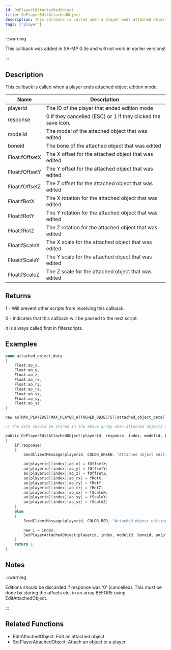 ```yaml
---
id: OnPlayerEditAttachedObject
title: OnPlayerEditAttachedObject
description: This callback is called when a player ends attached object edition mode.
tags: ["player"]
---
```


:::warning

This callback was added in SA-MP 0.3e and will not work in earlier versions!

:::

## Description

This callback is called when a player ends attached object edition mode.

| Name           | Description                                                   |
| -------------- | ------------------------------------------------------------- |
| playerid       | The ID of the player that ended edition mode                  |
| response       | 0 if they cancelled (ESC) or 1 if they clicked the save icon. |
| modelid        | The model of the attached object that was edited              |
| boneid         | The bone of the attached object that was edited               |
| Float:fOffsetX | The X offset for the attached object that was edited          |
| Float:fOffsetY | The Y offset for the attached object that was edited          |
| Float:fOffsetZ | The Z offset for the attached object that was edited          |
| Float:fRotX    | The X rotation for the attached object that was edited        |
| Float:fRotY    | The Y rotation for the attached object that was edited        |
| Float:fRotZ    | The Z rotation for the attached object that was edited        |
| Float:fScaleX  | The X scale for the attached object that was edited           |
| Float:fScaleY  | The Y scale for the attached object that was edited           |
| Float:fScaleZ  | The Z scale for the attached object that was edited           |

## Returns

1 - Will prevent other scripts from receiving this callback.

0 - Indicates that this callback will be passed to the next script.

It is always called first in filterscripts.

## Examples

```c
enum attached_object_data
{
    Float:ao_x,
    Float:ao_y,
    Float:ao_z,
    Float:ao_rx,
    Float:ao_ry,
    Float:ao_rz,
    Float:ao_sx,
    Float:ao_sy,
    Float:ao_sz
}

new ao[MAX_PLAYERS][MAX_PLAYER_ATTACHED_OBJECTS][attached_object_data];

// The data should be stored in the above array when attached objects are attached.

public OnPlayerEditAttachedObject(playerid, response, index, modelid, boneid, Float:fOffsetX, Float:fOffsetY, Float:fOffsetZ, Float:fRotX, Float:fRotY, Float:fRotZ, Float:fScaleX, Float:fScaleY, Float:fScaleZ)
{
    if(response)
    {
        SendClientMessage(playerid, COLOR_GREEN, "Attached object edition saved.");

        ao[playerid][index][ao_x] = fOffsetX;
        ao[playerid][index][ao_y] = fOffsetY;
        ao[playerid][index][ao_z] = fOffsetZ;
        ao[playerid][index][ao_rx] = fRotX;
        ao[playerid][index][ao_ry] = fRotY;
        ao[playerid][index][ao_rz] = fRotZ;
        ao[playerid][index][ao_sx] = fScaleX;
        ao[playerid][index][ao_sy] = fScaleY;
        ao[playerid][index][ao_sz] = fScaleZ;
    }
    else
    {
        SendClientMessage(playerid, COLOR_RED, "Attached object edition not saved.");

        new i = index;
        SetPlayerAttachedObject(playerid, index, modelid, boneid, ao[playerid][i][ao_x], ao[playerid][i][ao_y], ao[playerid][i][ao_z], ao[playerid][i][ao_rx], ao[playerid][i][ao_ry], ao[playerid][i][ao_rz], ao[playerid][i][ao_sx], ao[playerid][i][ao_sy], ao[playerid][i][ao_sz]);
    }
    return 1;
}
```

## Notes

:::warning

Editions should be discarded if response was '0' (cancelled). This must be done by storing the offsets etc. in an array BEFORE using EditAttachedObject.

:::

## Related Functions

- EditAttachedObject: Edit an attached object.
- SetPlayerAttachedObject: Attach an object to a player
